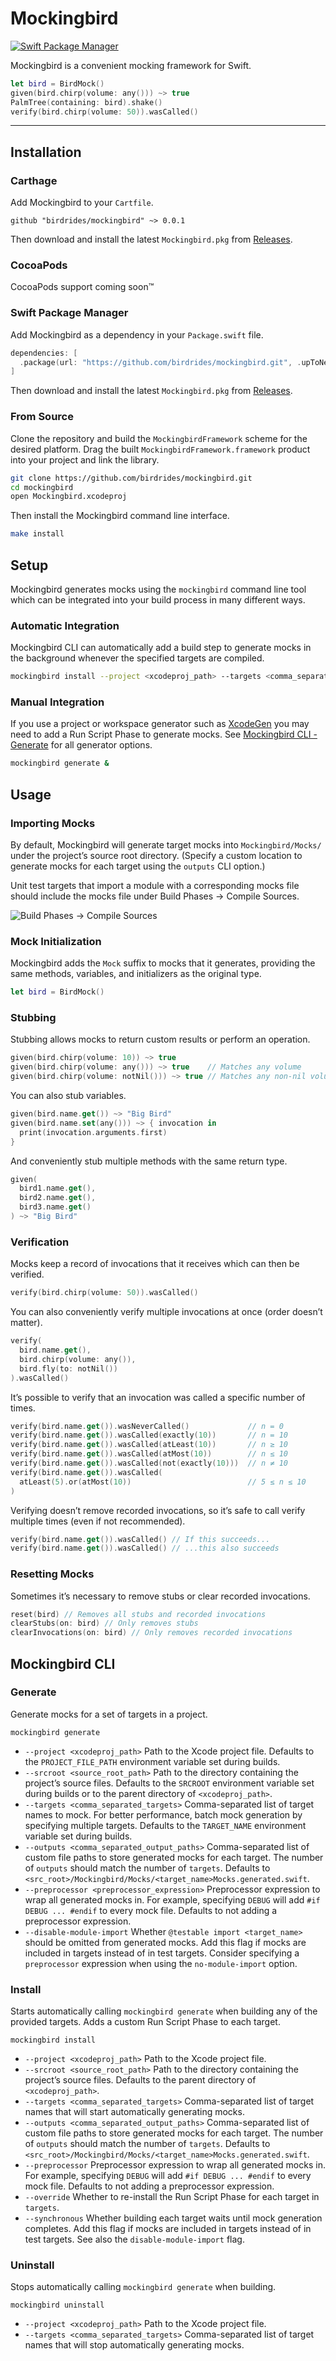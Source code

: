 # Mockingbird

[![Swift Package Manager](https://img.shields.io/badge/swift%20package%20manager-compatible-brightgreen.svg)](https://swift.org/package-manager/)

Mockingbird is a convenient mocking framework for Swift.

```swift
let bird = BirdMock()
given(bird.chirp(volume: any())) ~> true
PalmTree(containing: bird).shake()
verify(bird.chirp(volume: 50)).wasCalled()
```
---

## Installation

### Carthage

Add Mockingbird to your `Cartfile`.

```
github "birdrides/mockingbird" ~> 0.0.1
```

Then download and install the latest `Mockingbird.pkg` from [Releases](https://github.com/birdrides/mockingbird/releases).

### CocoaPods

CocoaPods support coming soon™

### Swift Package Manager

Add Mockingbird as a dependency in your `Package.swift` file.

```swift
dependencies: [
  .package(url: "https://github.com/birdrides/mockingbird.git", .upToNextMajor(from: "0.0.1"))
]
```

Then download and install the latest `Mockingbird.pkg` from [Releases](https://github.com/birdrides/mockingbird/releases).

### From Source

Clone the repository and build the `MockingbirdFramework` scheme for the desired platform. Drag the built 
`MockingbirdFramework.framework` product into your project and link the library.

```bash
git clone https://github.com/birdrides/mockingbird.git
cd mockingbird
open Mockingbird.xcodeproj
```

Then install the Mockingbird command line interface.

```bash
make install
```

## Setup

Mockingbird generates mocks using the `mockingbird` command line tool which can be integrated into your
build process in many different ways.

### Automatic Integration

Mockingbird CLI can automatically add a build step to generate mocks in the background whenever the specified 
targets are compiled.

```bash
mockingbird install --project <xcodeproj_path> --targets <comma_separated_targets>
```

### Manual Integration

If you use a project or workspace generator such as [XcodeGen](https://github.com/yonaskolb/XcodeGen) you 
may need to add a Run Script Phase to generate mocks. See [Mockingbird CLI - Generate](#generate) for all 
generator options. 

```bash
mockingbird generate &
```

## Usage

### Importing Mocks

By default, Mockingbird will generate target mocks into `Mockingbird/Mocks/` under the project’s source root 
directory. (Specify a custom location to generate mocks for each target using the `outputs` CLI option.)

Unit test targets that import a module with a corresponding mocks file should include the mocks file under Build
Phases → Compile Sources.

![Build Phases → Compile Sources](Documentation/Assets/test-target-compile-sources.png)

### Mock Initialization

Mockingbird adds the `Mock` suffix to mocks that it generates, providing the same methods, variables, and 
initializers as the original type. 

```swift
let bird = BirdMock()
```

### Stubbing

Stubbing allows mocks to return custom results or perform an operation.

```swift
given(bird.chirp(volume: 10)) ~> true
given(bird.chirp(volume: any())) ~> true    // Matches any volume
given(bird.chirp(volume: notNil())) ~> true // Matches any non-nil volume
```

You can also stub variables.

```swift
given(bird.name.get()) ~> "Big Bird"
given(bird.name.set(any())) ~> { invocation in
  print(invocation.arguments.first)
}
```

And conveniently stub multiple methods with the same return type.

```swift
given(
  bird1.name.get(),
  bird2.name.get(),
  bird3.name.get()
) ~> "Big Bird"
```

### Verification

Mocks keep a record of invocations that it receives which can then be verified.

```swift
verify(bird.chirp(volume: 50)).wasCalled()
```

You can also conveniently verify multiple invocations at once (order doesn’t matter).

```swift
verify(
  bird.name.get(),
  bird.chirp(volume: any()),
  bird.fly(to: notNil())
).wasCalled()
```

It’s possible to verify that an invocation was called a specific number of times.

```swift
verify(bird.name.get()).wasNeverCalled()             // n = 0
verify(bird.name.get()).wasCalled(exactly(10))       // n = 10
verify(bird.name.get()).wasCalled(atLeast(10))       // n ≥ 10
verify(bird.name.get()).wasCalled(atMost(10))        // n ≤ 10
verify(bird.name.get()).wasCalled(not(exactly(10)))  // n ≠ 10
verify(bird.name.get()).wasCalled(
  atLeast(5).or(atMost(10))                          // 5 ≤ n ≤ 10
)
```

Verifying doesn’t remove recorded invocations, so it’s safe to call verify multiple times (even if not recommended).

```swift
verify(bird.name.get()).wasCalled() // If this succeeds...
verify(bird.name.get()).wasCalled() // ...this also succeeds
```

### Resetting Mocks

Sometimes it’s necessary to remove stubs or clear recorded invocations.

```swift
reset(bird) // Removes all stubs and recorded invocations
clearStubs(on: bird) // Only removes stubs
clearInvocations(on: bird) // Only removes recorded invocations
```
 
## Mockingbird CLI

### Generate

Generate mocks for a set of targets in a project.

`mockingbird generate` 
* `--project <xcodeproj_path>` Path to the Xcode project file. Defaults to the `PROJECT_FILE_PATH` environment variable set during builds.
* `--srcroot <source_root_path>` Path to the directory containing the project’s source files. Defaults to the `SRCROOT` environment variable set during builds or to the parent directory of `<xcodeproj_path>`.
* `--targets <comma_separated_targets>` Comma-separated list of target names to mock. For better performance, batch mock generation by specifying multiple targets. Defaults to the `TARGET_NAME` environment variable set during builds.
* `--outputs <comma_separated_output_paths>` Comma-separated list of custom file paths to store generated mocks for each target. The number of `outputs` should match the number of `targets`. Defaults to `<src_root>/Mockingbird/Mocks/<target_name>Mocks.generated.swift`.
* `--preprocessor <preprocessor_expression>` Preprocessor expression to wrap all generated mocks in. For example, specifying `DEBUG` will add `#if DEBUG ... #endif` to every mock file. Defaults to not adding a preprocessor expression.
* `--disable-module-import` Whether `@testable import <target_name>` should be omitted from generated mocks. Add this flag if mocks are included in targets instead of in test targets. Consider specifying a `preprocessor` expression when using the `no-module-import` option.

### Install

Starts automatically calling `mockingbird generate` when building any of the provided targets. Adds a custom 
Run Script Phase to each target.

`mockingbird install`
* `--project <xcodeproj_path>` Path to the Xcode project file.
* `--srcroot <source_root_path>` Path to the directory containing the project’s source files. Defaults to the parent directory of `<xcodeproj_path>`.
* `--targets <comma_separated_targets>` Comma-separated list of target names that will start automatically generating mocks.
* `--outputs <comma_separated_output_paths>` Comma-separated list of custom file paths to store generated mocks for each target. The number of `outputs` should match the number of `targets`. Defaults to `<src_root>/Mockingbird/Mocks/<target_name>Mocks.generated.swift`.
* `--preprocessor` Preprocessor expression to wrap all generated mocks in. For example, specifying `DEBUG` will add `#if DEBUG ... #endif` to every mock file. Defaults to not adding a preprocessor expression.
* `--override` Whether to re-install the Run Script Phase for each target in `targets`.
* `--synchronous` Whether building each target waits until mock generation completes. Add this flag if mocks are included in targets instead of in test targets. See also the `disable-module-import` flag.

### Uninstall

Stops automatically calling `mockingbird generate` when building.

`mockingbird uninstall`
* `--project <xcodeproj_path>` Path to the Xcode project file.
* `--targets <comma_separated_targets>` Comma-separated list of target names that will stop automatically generating mocks.
